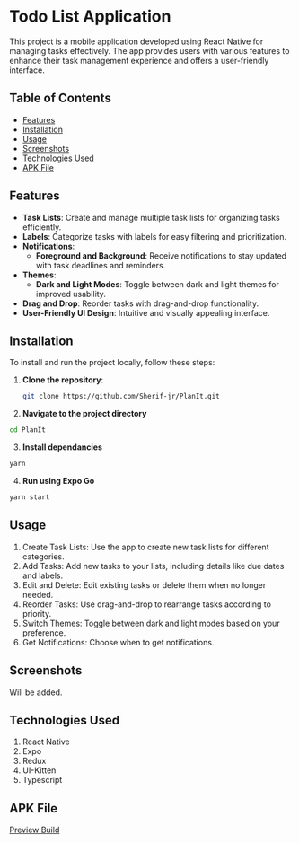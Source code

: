 # Todo List Application

This project is a mobile application developed using React Native for managing tasks effectively. The app provides users with various features to enhance their task management experience and offers a user-friendly interface.

## Table of Contents

- [Features](#features)
- [Installation](#installation)
- [Usage](#usage)
- [Screenshots](#screenshots)
- [Technologies Used](#technologies-used)
- [APK File](#apk-file)

## Features

- **Task Lists**: Create and manage multiple task lists for organizing tasks efficiently.
- **Labels**: Categorize tasks with labels for easy filtering and prioritization.
- **Notifications**:
  - **Foreground and Background**: Receive notifications to stay updated with task deadlines and reminders.
- **Themes**:
  - **Dark and Light Modes**: Toggle between dark and light themes for improved usability.
- **Drag and Drop**: Reorder tasks with drag-and-drop functionality.
- **User-Friendly UI Design**: Intuitive and visually appealing interface.

## Installation

To install and run the project locally, follow these steps:

1. **Clone the repository**:

   ```bash
   git clone https://github.com/Sherif-jr/PlanIt.git

   ```

2. **Navigate to the project directory**

```bash
cd PlanIt
```

3. **Install dependancies**

```bash
yarn
```

4. **Run using Expo Go**

```bash
yarn start
```

## Usage

1. Create Task Lists: Use the app to create new task lists for different categories.
2. Add Tasks: Add new tasks to your lists, including details like due dates and labels.
3. Edit and Delete: Edit existing tasks or delete them when no longer needed.
4. Reorder Tasks: Use drag-and-drop to rearrange tasks according to priority.
5. Switch Themes: Toggle between dark and light modes based on your preference.
6. Get Notifications: Choose when to get notifications.

## Screenshots

Will be added.

## Technologies Used

1. React Native
2. Expo
3. Redux
4. UI-Kitten
5. Typescript

## APK File
[Preview Build](https://expo.dev/artifacts/eas/hwBaxz9VsnkXU5MN5vxQV8.apk)